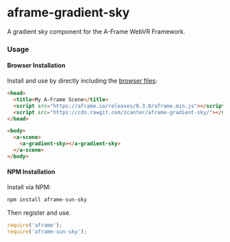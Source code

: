 # aframe-gradient-sky
A gradient sky component for the A-Frame WebVR Framework.

### Usage

#### Browser Installation

Install and use by directly including the [browser files](dist):


```html
<head>
  <title>My A-Frame Scene</title>
  <script src="https://aframe.io/releases/0.3.0/aframe.min.js"></script>
  <script src="https://cdn.rawgit.com/zcanter/aframe-gradient-sky/"></script>
</head>

<body>
  <a-scene>
    <a-gradient-sky></a-gradient-sky>
  </a-scene>
</body>
```

#### NPM Installation

Install via NPM:

```bash
npm install aframe-sun-sky
```

Then register and use.

```js
require('aframe');
require('aframe-sun-sky');
```